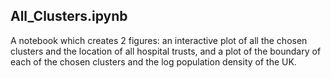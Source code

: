 ## All_Clusters.ipynb
A notebook which creates 2 figures: an interactive plot of all the chosen clusters and the location of all hospital trusts, and a plot of the boundary of each of the chosen clusters and the log population density of the UK.
